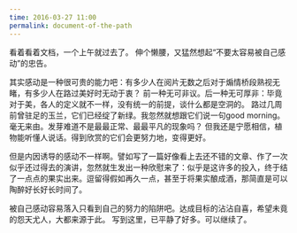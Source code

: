 ```yaml
---
time: 2016-03-27 11:00
permalink: document-of-the-path
---
```

看着看着文档，一个上午就过去了。
伸个懒腰，又猛然想起“不要太容易被自己感动”的忠告。
<!--excerpt-->

其实感动是一种很可贵的能力吧：有多少人在阅片无数之后对于煽情桥段熟视无睹，有多少人在路过美好时无动于衷？
前一种无可非议。后一种无可厚非：毕竟对于美，各人的定义就不一样，没有统一的前提，谈什么都是空洞的。
路过几周前曾驻足的玉兰，它们已经绽了新绿。我忽然就想跟它们说一句good morning。毫无来由。发芽难道不是最最正常、最最平凡的现象吗？
但我还是宁愿相信，植物能听懂人说话。得到欣赏的它们会更努力地，变得更好。

但是内因诱导的感动不一样啊。譬如写了一篇好像看上去还不错的文章、作了一次似乎还过得去的演讲，忽然就生发出一种欣慰来了：似乎是这许多的投入，终于结了一点点的果实出来。逗留得假如再久一点，甚至于将果实酿成酒，那简直是可以陶醉好长好长时间了。

被自己感动容易落入只看到自己的努力的陷阱吧。达成目标的沾沾自喜，希望未竟的怨天尤人，大都来源于此。
写到这里，已平静了好多。可以继续了。



